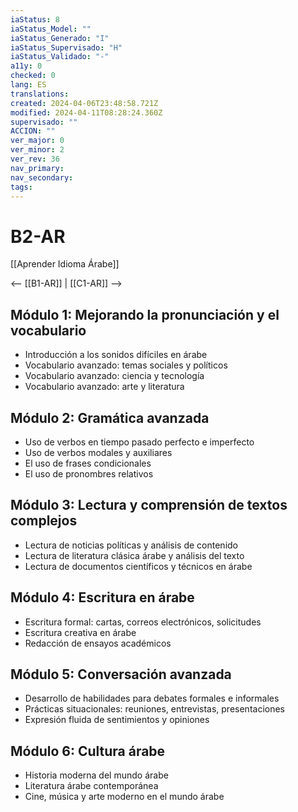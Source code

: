 ```yaml
---
iaStatus: 8
iaStatus_Model: ""
iaStatus_Generado: "I"
iaStatus_Supervisado: "H"
iaStatus_Validado: "-"
a11y: 0
checked: 0
lang: ES
translations: 
created: 2024-04-06T23:48:58.721Z
modified: 2024-04-11T08:28:24.360Z
supervisado: ""
ACCION: ""
ver_major: 0
ver_minor: 2
ver_rev: 36
nav_primary: 
nav_secondary: 
tags:
---
```

# B2-AR

[[Aprender Idioma Árabe]]

<-- [[B1-AR]] | [[C1-AR]] -->

## Módulo 1: Mejorando la pronunciación y el vocabulario

- Introducción a los sonidos difíciles en árabe
- Vocabulario avanzado: temas sociales y políticos
- Vocabulario avanzado: ciencia y tecnología
- Vocabulario avanzado: arte y literatura

## Módulo 2: Gramática avanzada

- Uso de verbos en tiempo pasado perfecto e imperfecto 
- Uso de verbos modales y auxiliares 
- El uso de frases condicionales 
- El uso de pronombres relativos 

## Módulo 3: Lectura y comprensión de textos complejos

- Lectura de noticias políticas y análisis de contenido 
- Lectura de literatura clásica árabe y análisis del texto
- Lectura de documentos científicos y técnicos en árabe 

## Módulo 4: Escritura en árabe

- Escritura formal: cartas, correos electrónicos, solicitudes 
- Escritura creativa en árabe 
- Redacción de ensayos académicos 

## Módulo 5: Conversación avanzada 

- Desarrollo de habilidades para debates formales e informales
- Prácticas situacionales: reuniones, entrevistas, presentaciones
- Expresión fluida de sentimientos y opiniones 

## Módulo 6: Cultura árabe 

- Historia moderna del mundo árabe 
- Literatura árabe contemporánea 
- Cine, música y arte moderno en el mundo árabe 

